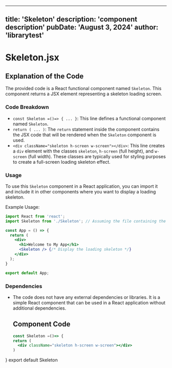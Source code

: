 ---
  title: 'Skeleton'
  description: 'component description'
  pubDate: 'August 3, 2024'
  author: 'librarytest'
  ---
  
  
  
  # Skeleton.jsx
  ## Explanation of the Code

The provided code is a React functional component named `Skeleton`. This component returns a JSX element representing a skeleton loading screen.

### Code Breakdown
- `const Skeleton =()=> { ... }`: This line defines a functional component named `Skeleton`.
- `return ( ... )`: The `return` statement inside the component contains the JSX code that will be rendered when the `Skeleton` component is used.
- `<div className="skeleton h-screen w-screen"></div>`: This line creates a `div` element with the classes `skeleton`, `h-screen` (full height), and `w-screen` (full width). These classes are typically used for styling purposes to create a full-screen loading skeleton effect.

### Usage
To use this `Skeleton` component in a React application, you can import it and include it in other components where you want to display a loading skeleton.

Example Usage:
```jsx
import React from 'react';
import Skeleton from './Skeleton'; // Assuming the file containing the Skeleton component is in the same directory

const App = () => {
  return (
    <div>
      <h1>Welcome to My App</h1>
      <Skeleton /> {/* Display the loading skeleton */}
    </div>
  );
}

export default App;
```

### Dependencies
- The code does not have any external dependencies or libraries. It is a simple React component that can be used in a React application without additional dependencies.
  
  ## Component Code
  ```jsx
  const Skeleton =()=> {
  return (
    <div className="skeleton h-screen w-screen"></div>
  )
}
export default Skeleton
  ```
  